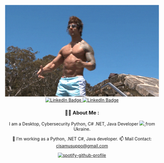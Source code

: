 <div align="center">
  <a href="#">
    <img src="https://github.com/cisamu123/cisamu123/blob/main/assets/zyzz..gif" width="600" height="300"/>
  </a>
</div>
<div id="badges" align="center">
  <a href="https://t.me/CodQu">
    <img src="https://img.shields.io/badge/Telegram-blue?style=for-the-badge&logo=telegram&logoColor=white" alt="LinkedIn Badge"/>
  </a>
    <a href="https://t.me/Cisamu">
    <img src="https://img.shields.io/badge/My%20Telegram%20Channel-blue?style=for-the-badge&logo=telegram&logoColor=white" alt="LinkedIn Badge"/>
  </a>
</div>

<div align="center">

### :man_technologist: About Me :
I am a Desktop, Cybersecurity Python, C# .NET, Java Developer <a href="#"> <img src="https://media.giphy.com/media/WUlplcMpOCEmTGBtBW/giphy.gif" width="30"> </a> from Ukraine. 

 :bank: I’m working as a Python, .NET C#, Java developer.
 :mailbox: Mail Contact: cisamusuppo@gmail.com 

[![spotify-github-profile](https://spotify-github-profile.vercel.app/api/view?uid=09ovoukaqrcwglkktf592kry7&cover_image=true&theme=novatorem&bar_color_cover=false&bar_color=00ff00)](https://spotify-github-profile.vercel.app/api/view?uid=09ovoukaqrcwglkktf592kry7&redirect=true)
